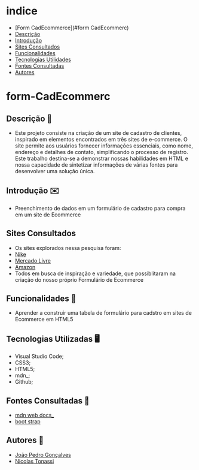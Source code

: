 # indice

* [Form CadEcommerce](#form CadEcommerc)
* [Descrição](#descrição)
* [Introdução](#introdução)
* [Sites Consultados](#Sites-consultados)
* [Funcionalidades](#funcionalidades)
* [Tecnologias Utilidades](#tecnologias-utilizadas)
* [Fontes Consultadas](#fontes-consultadas)
* [Autores](#autores)

# form-CadEcommerc

## Descrição 📖
- Este projeto consiste na criação de um site de cadastro de clientes, inspirado em elementos encontrados em três sites de e-commerce. O site permite aos usuários fornecer informações essenciais, como nome, endereço e detalhes de contato, simplificando o processo de registro. Este trabalho destina-se a demonstrar nossas habilidades em HTML e nossa capacidade de sintetizar informações de várias fontes para desenvolver uma solução única.

## Introdução ✉️
- Preenchimento de dados em um formulário de cadastro para compra em um site de Ecommerce


## Sites Consultados 
- Os sites explorados nessa pesquisa foram:
- [Nike](https://www.nike.com.br/)
- [Mercado Livre](https://www.mercadolivre.com.br/)
- [Amazon](https://www.amazon.com.br/)
- Todos em busca de inspiração e variedade, que possiblitaram na criação do nosso próprio Formulário de Ecommerce 

## Funcionalidades 🧠
- Aprender a construir uma tabela de formulário para cadstro em sites de Ecommerce em HTML5

## Tecnologias Utilizadas 🖥️   
- Visual Studio Code; 
- CSS3; 
- HTML5; 
- mdn_; 
- Github; 

## Fontes Consultadas 🔗
- [mdn web docs_](https://developer.mozilla.org)
- [boot strap](https://getbootstrap.com/)

## Autores 👥
- [João Pedro Gonçalves](https://github.com/s-pedro13)
- [Nicolas Tonassi](https://github.com/nicolas-tonassi)


